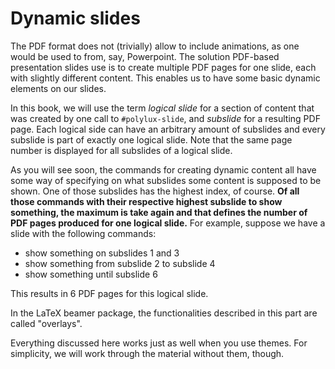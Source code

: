 # Dynamic slides

The PDF format does not (trivially) allow to include animations, as one would be
used to from, say, Powerpoint.
The solution PDF-based presentation slides use is to create multiple PDF pages
for one slide, each with slightly different content.
This enables us to have some basic dynamic elements on our slides.

In this book, we will use the term _logical slide_ for a section of content that
was created by one call to `#polylux-slide`, and _subslide_ for a resulting PDF
page.
Each logical side can have an arbitrary amount of subslides and every subslide
is part of exactly one logical slide.
Note that the same page number is displayed for all subslides of a logical slide.

As you will see soon, the commands for creating dynamic content all have some way
of specifying on what subslides some content is supposed to be shown.
One of those subslides has the highest index, of course.
**Of all those commands with their respective highest subslide to show something,
the maximum is take again and that defines the number of PDF pages produced for
one logical slide.**
For example, suppose we have a slide with the following commands:
- show something on subslides 1 and 3
- show something from subslide 2 to subslide 4
- show something until subslide 6

This results in 6 PDF pages for this logical slide.


In the LaTeX beamer package, the functionalities described in this part are
called "overlays".

Everything discussed here works just as well when you use themes.
For simplicity, we will work through the material without them, though.
